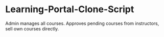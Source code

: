 # Learning-Portal-Clone-Script
Admin manages all courses. Approves pending courses from instructors, sell own courses directly.
